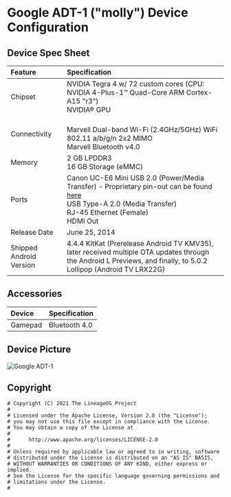  # Google ADT-1 ("molly") Device Configuration
 ## Device Spec Sheet
| Feature                 | Specification                                                                               |
| :---------------------- | :------------------------------------------------------------------------------------------ |
| Chipset                 | NVIDIA Tegra 4 w/ 72 custom cores (CPU: NVIDIA 4-Plus-1™ Quad-Core ARM Cortex-A15 "r3")<br/>NVIDIA® GPU|
| Connectivity            | <br/>Marvell Dual-band Wi-Fi (2.4GHz/5GHz) WiFi 802.11 a/b/g/n 2x2 MIMO<br/>Marvell Bluetooth v4.0 |
| Memory                  | 2 GB LPDDR3<br/>16 GB Storage (eMMC)                                                        |
| Ports                   | Canon UC-E6 Mini USB 2.0 (Power/Media Transfer) - Proprietary pin-out can be found [here](https://github.com/Stricted/adt1-pinout)<br/>USB Type-A 2.0 (Media Transfer)<br/>RJ-45 Ethernet (Female)<br/>HDMI Out |
| Release Date            | June 25, 2014                                                                               |
| Shipped Android Version | 4.4.4 KitKat (Prerelease Android TV KMV35), later received multiple OTA updates through the Android L Previews, and finally, to 5.0.2 Lollipop (Android TV LRX22G) |

## Accessories
| Device                  | Specification                                                                               |
| :---------------------- | :------------------------------------------------------------------------------------------ |
| Gamepad                 | Bluetooth 4.0                                                                               |



 ## Device Picture
![Google ADT-1](https://camo.githubusercontent.com/54227363384967f2a72989f45aeacc38d76aa59a/68747470733a2f2f7777772e636e782d736f6674776172652e636f6d2f77702d636f6e74656e742f75706c6f6164732f323031342f30362f4144542d315f414e64726f69645f54565f5265666572656e63655f44657369676e2e6a7067 "Google ADT-1")
 ## Copyright
 ```
# Copyright (C) 2021 The LineageOS Project
#
# Licensed under the Apache License, Version 2.0 (the "License");
# you may not use this file except in compliance with the License.
# You may obtain a copy of the License at
#
#      http://www.apache.org/licenses/LICENSE-2.0
#
# Unless required by applicable law or agreed to in writing, software
# distributed under the License is distributed on an "AS IS" BASIS,
# WITHOUT WARRANTIES OR CONDITIONS OF ANY KIND, either express or implied.
# See the License for the specific language governing permissions and
# limitations under the License.
#
```
